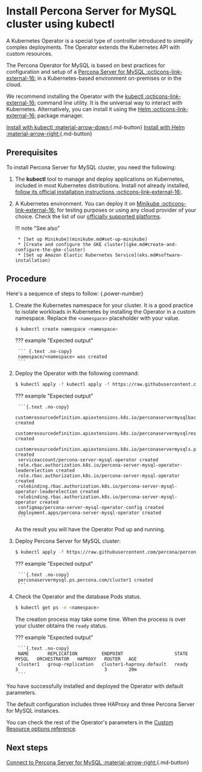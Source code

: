 # Install Percona Server for MySQL cluster using kubectl

A Kubernetes Operator is a special type of controller introduced to simplify complex deployments. The Operator extends the Kubernetes API with custom resources.

The Percona Operator for MySQL is based on best practices for configuration and setup of a [Percona Server for MySQL :octicons-link-external-16:](https://www.percona.com/mysql/software/percona-server) in a Kubernetes-based environment on-premises or in the cloud.

We recommend installing the Operator with the [kubectl :octicons-link-external-16:](https://kubernetes.io/docs/tasks/tools/) command line utility. It is the universal way to interact with Kubernetes. Alternatively, you can install it using the [Helm :octicons-link-external-16:](https://github.com/helm/helm) package manager.

[Install with kubectl :material-arrow-down:](#prerequisites){.md-button} [Install with Helm :material-arrow-right:](helm.md){.md-button}

## Prerequisites

To install Percona Server for MySQL cluster, you need the following:

1. The **kubectl** tool to manage and deploy applications on Kubernetes, included in most Kubernetes distributions. Install not already installed, [follow its official installation instructions :octicons-link-external-16:](https://kubernetes.io/docs/tasks/tools/install-kubectl/).

2. A Kubernetes environment. You can deploy it on [Minikube :octicons-link-external-16:](https://github.com/kubernetes/minikube) for testing purposes or using any cloud provider of your choice. Check the list of our [officially supported platforms](System-Requirements.md#officially-supported-platforms).

    !!! note "See also"

        * [Set up Minikube](minikube.md#set-up-minikube)
        * [Create and configure the GKE cluster](gke.md#create-and-configure-the-gke-cluster)
        * [Set up Amazon Elastic Kubernetes Service](eks.md#software-installation)
        
## Procedure 

Here's a sequence of steps to follow:
{.power-number}

1. Create the Kubernetes namespace for your cluster. It is a good practice to isolate workloads in Kubernetes by installing the Operator in a custom namespace. Replace the `<namespace>` placeholder with your value.

    ``` {.bash data-prompt="$" }
    $ kubectl create namespace <namespace>
    ```

    ??? example "Expected output"

        ``` {.text .no-copy}
        namespace/<namespace> was created
        ```

2. Deploy the Operator with the following command:

    ```{.bash data-prompt="$" }
    $ kubectl apply -f kubectl apply -f https://raw.githubusercontent.com/percona/percona-server-mysql-operator/v{{ release }}/deploy/bundle.yaml  -n <namespace>
    ```

    ??? example "Expected output"

        ```{.text .no-copy}
        customresourcedefinition.apiextensions.k8s.io/perconaservermysqlbackups.ps.percona.com created
        customresourcedefinition.apiextensions.k8s.io/perconaservermysqlrestores.ps.percona.com created
        customresourcedefinition.apiextensions.k8s.io/perconaservermysqls.ps.percona.com created
        serviceaccount/percona-server-mysql-operator created
        role.rbac.authorization.k8s.io/percona-server-mysql-operator-leaderelection created
        role.rbac.authorization.k8s.io/percona-server-mysql-operator created
        rolebinding.rbac.authorization.k8s.io/percona-server-mysql-operator-leaderelection created
        rolebinding.rbac.authorization.k8s.io/percona-server-mysql-operator created
        configmap/percona-server-mysql-operator-config created
        deployment.apps/percona-server-mysql-operator created
        ```

    As the result you will have the Operator Pod up and running.

3. Deploy Percona Server for MySQL cluster:

    ```{.bash data-prompt="$" }
    $ kubectl apply -f https://raw.githubusercontent.com/percona/percona-server-mysql-operator/v{{ release }}/deploy/cr.yaml -n <namespace>
    ```

    ??? example "Expected output"

        ```{.text .no-copy}
        perconaservermysql.ps.percona.com/cluster1 created
        ```

4. Check the Operator and the database Pods status.

    ```{.bash data-prompt="$" }
    $ kubectl get ps -n <namespace>
    ```

    The creation process may take some time. When the process is over your
    cluster obtains the `ready` status.

    ??? example "Expected output"

        ```{.text .no-copy}
        NAME       REPLICATION         ENDPOINT                   STATE   MYSQL   ORCHESTRATOR   HAPROXY   ROUTER   AGE
        cluster1   group-replication   cluster1-haproxy.default   ready   3                                3        20m
        ```

You have successfully installed and deployed the Operator with default parameters.

The default configuration includes three HAProxy and three Percona Server for
MySQL instances. 

You can check the rest of the Operator's parameters in the [Custom Resource options reference](operator.md#operator-custom-resource-options).

## Next steps

[Connect to Percona Server for MySQL :material-arrow-right:](connect.md){.md-button}

